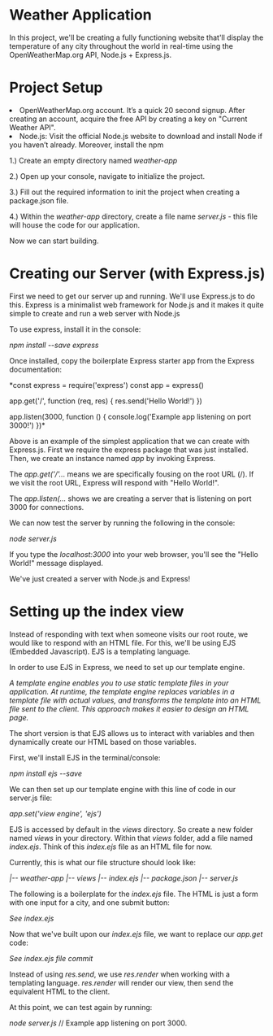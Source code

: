 # Weather Application

In this project, we'll be creating a fully functioning website that'll display the temperature of any city throughout the world in real-time using the OpenWeatherMap.org API, Node.js + Express.js.

# Project Setup

<li>OpenWeatherMap.org account. It’s a quick 20 second signup. After creating an account, acquire the free API by creating a key on "Current Weather API".</li>
<li>Node.js: Visit the official Node.js website to download and install Node if you haven’t already. Moreover, install the npm</li>

1.) Create an empty directory named *weather-app*

2.) Open up your console, navigate to initialize the project.

3.) Fill out the required information to init the project when creating a package.json file.

4.) Within the *weather-app* directory, create a file name *server.js* - this file will house the code for our application.

Now we can start building.

# Creating our Server (with Express.js)

First we need to get our server up and running. We'll use Express.js to do this. Express is a minimalist web framework for Node.js and it makes it quite simple to create and run a web server with Node.js

To use express, install it in the console:

  *npm install --save express*

Once installed, copy the boilerplate Express starter app from the Express documentation:

  *const express = require('express')
   const app = express()

   app.get('/', function (req, res) {
     res.send('Hello World!')
   })

   app.listen(3000, function () {
     console.log('Example app listening on port 3000!')
   })*

Above is an example of the simplest application that we can create with Express.js. First we require the express package that was just installed. Then, we create an instance named *app* by invoking Express.

The *app.get('/'...* means we are specifically fousing on the root URL (/). If we visit the root URL, Express will respond with "Hello World!".

The *app.listen(...* shows we are creating a server that is listening on port 3000 for connections.

We can now test the server by running the following in the console:

  *node server.js*

If you type the *localhost:3000* into your web browser, you'll see the "Hello World!" message displayed.

We've just created a server with Node.js and Express!

# Setting up the index view

Instead of responding with text when someone visits our root route, we would like to respond with an HTML file. For this, we'll be using EJS (Embedded Javascript). EJS is a templating language.

In order to use EJS in Express, we need to set up our template engine.

*A template engine enables you to use static template files in your application. At runtime, the template engine replaces variables in a template file with actual values, and transforms the template into an HTML file sent to the client. This approach makes it easier to design an HTML page.*

The short version is that EJS allows us to interact with variables and then dynamically create our HTML based on those variables.

First, we'll install EJS in the terminal/console:

  *npm install ejs --save*

We can then set up our template engine with this line of code in our server.js file:

  *app.set('view engine', 'ejs')*

EJS is accessed by default in the *views* directory. So create a new folder named *views* in your directory. Within that *views* folder, add a file named *index.ejs*. Think of this *index.ejs* file as an HTML file for now.

Currently, this is what our file structure should look like:

*|-- weather-app
  |-- views
    |-- index.ejs
  |-- package.json
  |-- server.js*

The following is a boilerplate for the *index.ejs* file. The HTML is just a form with one input for a city, and one submit button:

  *See index.ejs*

Now that we've built upon our *index.ejs* file, we want to replace our *app.get* code:

  *See index.ejs file commit*

Instead of using *res.send*, we use *res.render* when working with a templating language. *res.render* will render our view, then send the equivalent HTML to the client.

At this point, we can test again by running:

  *node server.js*
  // Example app listening on port 3000.
